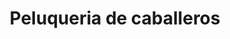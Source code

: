 ---
title: "Peluqueria de caballeros"
url: /talavera-de-la-reina/peluqueria-de-caballeros/
shop: peluquería
---